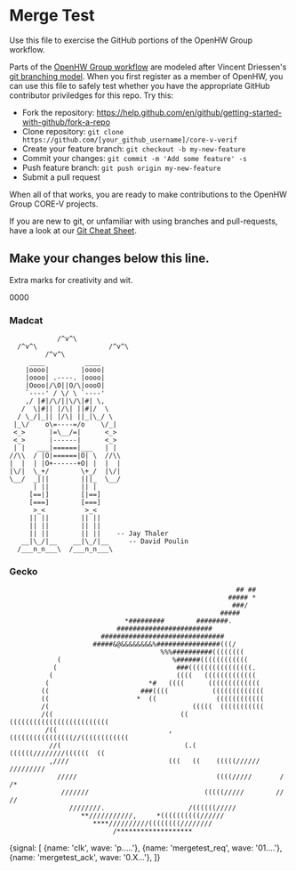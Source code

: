 # Merge Test
Use this file to exercise the GitHub portions of the OpenHW Group workflow.

Parts of the [OpenHW Group workflow](https://github.com/openhwgroup/core-v-docs/blob/master/verif/Common/OpenHWGroup_WorkFlow.pdf)
are modeled after Vincent Driessen's [git branching model](https://nvie.com/posts/a-successful-git-branching-model/).  When
you first register as a member of OpenHW, you can use this file to safely test whether you have the appropriate GitHub contributor priviledges for this repo.   Try this:
* Fork the repository: https://help.github.com/en/github/getting-started-with-github/fork-a-repo
* Clone repository: `git clone https://github.com/[your_github_username]/core-v-verif`
* Create your feature branch: `git checkout -b my-new-feature`
* Commit your changes: `git commit -m 'Add some feature' -s`
* Push feature branch: `git push origin my-new-feature`
* Submit a pull request

When all of that works, you are ready to make contributions to the OpenHW Group CORE-V projects.

If you are new to git, or unfamiliar with using branches and pull-requests, have a look at our [Git Cheat Sheet](https://github.com/openhwgroup/core-v-verif/blob/master/GitCheats.txt).

## Make your changes below this line.
Extra marks for creativity and wit.

0000
### Madcat
```
            /^v^\
  /^v^\                  /^v^\
         /^v^\
     ____          ____
    |oooo|        |oooo|
    |oooo| .----. |oooo|
    |Oooo|/\O||O/\|oooO|
    `----' / \/ \ `----'
    ,/ |#|/\/||\/\|#| \,
   /  \|#|| |/\| ||#|/  \
  / \_/|_|| |/\| ||_|\_/ \
 |_\/    o\=----=/o    \/_|
 <_>      |=\__/=|      <_>
 <_>      |------|      <_>
 | |   ___|======|___   | |
//\\  / |O|======|O| \  //\\
|  |  | |O+------+O| |  |  |
|\/|  \_+/        \+_/  |\/|
\__/  _|||        |||_  \__/
      | ||        || |
     [==|]        [|==]
     [===]        [===]
      >_<          >_<
     || ||        || ||
     || ||        || ||
     || ||        || ||    -- Jay Thaler 
   __|\_/|__    __|\_/|__     -- David Poulin
  /___n_n___\  /___n_n___\
  ```

### Gecko
```
                                                         ## ##                  
                                                       ##### *                  
                                                        ###/                    
                                                     #####                      
                             *#########        ########.                        
                           ########################                             
                       ###############################                          
                     #####&@&&&&&&&&%################(((/                       
                                      %%%##########((((((((                     
            (                            %######((((((((((((                    
           (                              ###((((((((((((((((.                  
          (                               ((((   (((((((((((((                  
         (                         *#   ((((      (((((((((((((                 
        ((                       ###((((           (((((((((((((                
        ((                      *  ((               ((((((((((((                
        /(                                    (((((  (((((((((((                
        /((                                (( (((((((((((((((((((((((((         
         /((                            ,((((((((((((((((//((((((((((((         
          //(                               (.(    ((((((////////((((((  ((     
          ,////                         (((   ((    (((((//////     /////////   
            /////                                   ((((/////       /   /*      
             ///////                             (((((/////        //    //     
               ////////.                     /((((((/////                       
                  **///////////,     *((((((((((//////                          
                     ****//////////((((((((////////                             
                          /*******************                               

```
{signal: [
  {name: 'clk',           wave: 'p.....'},
  {name: 'mergetest_req', wave: '01....'},
  {name: 'mergetest_ack', wave: '0.X...'},
]}
```
